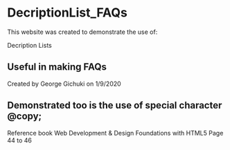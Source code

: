 # DecriptionList_FAQs
This website was created to demonstrate the use of:

Decription Lists

## Useful in making FAQs

Created by George Gichuki on 1/9/2020

## Demonstrated too is the use of special character @copy;

Reference book
Web Development & Design Foundations with HTML5 Page 44 to 46